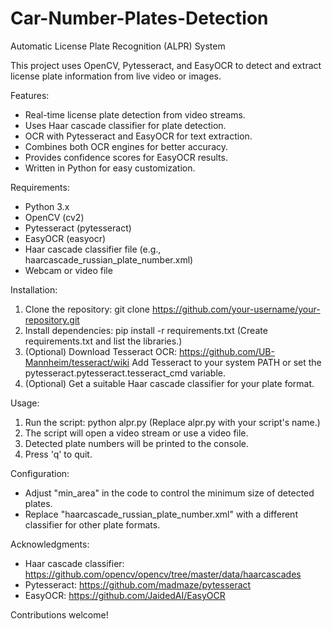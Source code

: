 # Car-Number-Plates-Detection

Automatic License Plate Recognition (ALPR) System

This project uses OpenCV, Pytesseract, and EasyOCR to detect and extract license plate information from live video or images.

Features:

* Real-time license plate detection from video streams.
* Uses Haar cascade classifier for plate detection.
* OCR with Pytesseract and EasyOCR for text extraction.
* Combines both OCR engines for better accuracy.
* Provides confidence scores for EasyOCR results.
* Written in Python for easy customization.

Requirements:

* Python 3.x
* OpenCV (cv2)
* Pytesseract (pytesseract)
* EasyOCR (easyocr)
* Haar cascade classifier file (e.g., haarcascade_russian_plate_number.xml)
* Webcam or video file

Installation:

1. Clone the repository:
   git clone https://github.com/your-username/your-repository.git
2. Install dependencies:
   pip install -r requirements.txt 
   (Create requirements.txt and list the libraries.)
3. (Optional) Download Tesseract OCR:
   https://github.com/UB-Mannheim/tesseract/wiki
   Add Tesseract to your system PATH or set the pytesseract.pytesseract.tesseract_cmd variable.
4. (Optional) Get a suitable Haar cascade classifier for your plate format.

Usage:

1. Run the script:
   python alpr.py
   (Replace alpr.py with your script's name.)
2. The script will open a video stream or use a video file.
3. Detected plate numbers will be printed to the console.
4. Press 'q' to quit.

Configuration:

* Adjust "min_area" in the code to control the minimum size of detected plates.
* Replace "haarcascade_russian_plate_number.xml" with a different classifier for other plate formats.

Acknowledgments:

* Haar cascade classifier: https://github.com/opencv/opencv/tree/master/data/haarcascades
* Pytesseract: https://github.com/madmaze/pytesseract
* EasyOCR: https://github.com/JaidedAI/EasyOCR

Contributions welcome!
